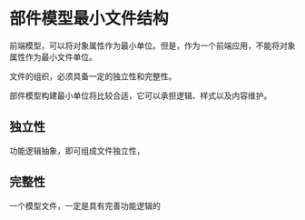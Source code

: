 # 部件模型最小文件结构

前端模型，可以将对象属性作为最小单位。但是，作为一个前端应用，不能将对象属性作为最小文件单位。

文件的组织，必须具备一定的独立性和完整性。

部件模型构建最小单位将比较合适，它可以承担逻辑、样式以及内容维护。

## 独立性

功能逻辑抽象，即可组成文件独立性，

## 完整性

一个模型文件，一定是具有完善功能逻辑的